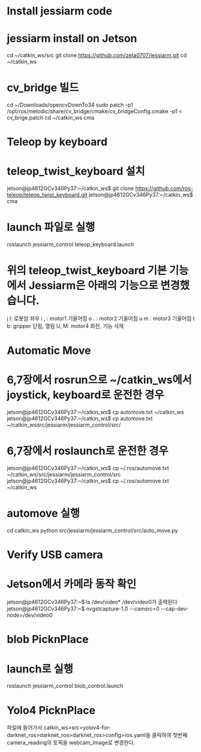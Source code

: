 # Install jessiarm code
# jessiarm install on Jetson
cd ~/catkin_ws/src
git clone https://github.com/zeta0707/jessiarm.git
cd ~/catkin_ws
# cv_bridge 빌드
cd ~/Downloads/opencvDownTo34
sudo patch -p1 /opt/ros/melodic/share/cv_bridge/cmake/cv_bridgeConfig.cmake -p1 < cv_brige.patch
cd ~/catkin_ws
cma
# Teleop by keyboard
# teleop_twist_keyboard 설치
jetson@jp4612GCv346Py37:~/catkin_ws$ git clone https://github.com/ros-teleop/teleop_twist_keyboard.git
jetson@jp4612GCv346Py37:~/catkin_ws$ cma
# launch 파일로 실행
roslaunch jessiarm_control teleop_keyboard.launch
# 위의 teleop_twist_keyboard 기본 기능에서 Jessiarm은 아래의 기능으로 변경했습니다.
j l: 로봇암 좌우
i , : motor1 기울어짐
o . : motor2 기울어짐
u m : motor3 기울어짐
t b: gripper 닫힘, 열림 
U, M: motor4 회전, 기능 삭제
#  Automatic Move
# 6,7장에서 rosrun으로 ~/catkin_ws에서 joystick, keyboard로 운전한 경우
jetson@jp4612GCv346Py37:~/catkin_ws$ cp automove.txt ~/catkin_ws
jetson@jp4612GCv346Py37:~/catkin_ws$ cp automove.txt ~/catkin_wssrc/jessiarm/jessiarm_control/src/
# 6,7장에서 roslaunch로 운전한 경우
jetson@jp4612GCv346Py37:~/catkin_ws$ cp ~/.ros/automove.txt ~/catkin_ws/src/jessiarm/jessiarm_control/src
jetson@jp4612GCv346Py37:~/catkin_ws$ cp ~/.ros/automove.txt ~/catkin_ws
# automove 실행
cd catkin_ws
python src/jessiarm/jessiarm_control/src/auto_move.py
# Verify USB camera
# Jetson에서 카메라 동작 확인
jetson@jp4612GCv346Py37:~$ ls /dev/video*
/dev/video0가 출력된다
jetson@jp4612GCv346Py37:~$ nvgstcapture-1.0 --camsrc=0 --cap-dev-node=/dev/video0
# blob PicknPlace
# launch로 실행
roslaunch jessiarm_control blob_control.launch
# Yolo4 PicknPlace
파일에 들어가서 catkin_ws>src>yolov4-for-darknet_ros>darknet_ros>darknet_ros>conflg>ros.yaml을 클릭하여 첫번째 camera_reading의 토픽을 webcam_image로 변경한다.
